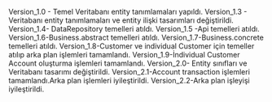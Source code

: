 Version_1.0 - Temel Veritabanı entity tanımlamaları yapıldı.
Version_1.3 - Veritabanı entity tanımlamaları ve entity ilişki tasarımları değiştirildi.
Version_1.4- DataRepository temelleri atıldı.
Version_1.5 -Api temelleri atıldı.
Version_1.6-Business.abstract temelleri atıldı.
Version_1.7-Business.concrete temelleri atıldı.
Version_1.8-Customer ve individual Customer için temeller atılıp arka plan işlemleri tamamlandı.
Version_1.9-İndividual Customer Account oluşturma işlemleri tamamlandı.
Version_2.0- Entity sınıfları ve Veritabanı tasarımı değiştirildi.
Version_2.1-Account transaction işlemleri tamamlandı.Arka plan işlemleri iyileştirildi.
Version_2.2-Arka plan işleyişi iyileştirildi.
